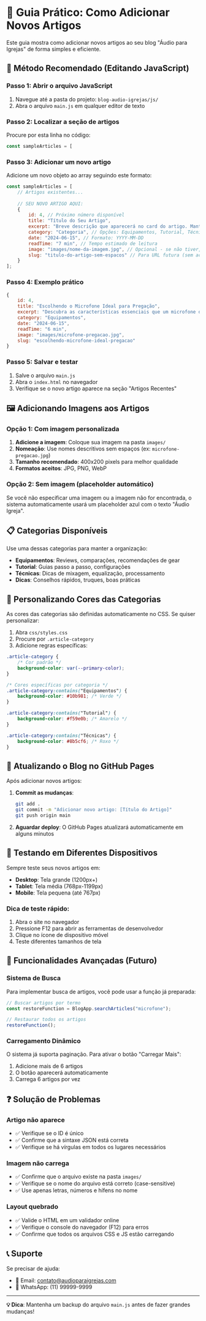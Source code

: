 # 📝 Guia Prático: Como Adicionar Novos Artigos

Este guia mostra como adicionar novos artigos ao seu blog "Áudio para Igrejas" de forma simples e eficiente.

## 🎯 Método Recomendado (Editando JavaScript)

### Passo 1: Abrir o arquivo JavaScript

1. Navegue até a pasta do projeto: `blog-audio-igrejas/js/`
2. Abra o arquivo `main.js` em qualquer editor de texto

### Passo 2: Localizar a seção de artigos

Procure por esta linha no código:
```javascript
const sampleArticles = [
```

### Passo 3: Adicionar um novo artigo

Adicione um novo objeto ao array seguindo este formato:

```javascript
const sampleArticles = [
    // Artigos existentes...
    
    // SEU NOVO ARTIGO AQUI:
    {
        id: 4, // Próximo número disponível
        title: "Título do Seu Artigo",
        excerpt: "Breve descrição que aparecerá no card do artigo. Mantenha entre 100-150 caracteres para melhor visualização.",
        category: "Categoria", // Opções: Equipamentos, Tutorial, Técnicas, Dicas
        date: "2024-06-15", // Formato: YYYY-MM-DD
        readTime: "7 min", // Tempo estimado de leitura
        image: "images/nome-da-imagem.jpg", // Opcional - se não tiver, será usado placeholder
        slug: "titulo-do-artigo-sem-espacos" // Para URL futura (sem acentos, espaços ou caracteres especiais)
    }
];
```

### Passo 4: Exemplo prático

```javascript
{
    id: 4,
    title: "Escolhendo o Microfone Ideal para Pregação",
    excerpt: "Descubra as características essenciais que um microfone deve ter para garantir clareza e qualidade durante as pregações.",
    category: "Equipamentos",
    date: "2024-06-15",
    readTime: "6 min",
    image: "images/microfone-pregacao.jpg",
    slug: "escolhendo-microfone-ideal-pregacao"
}
```

### Passo 5: Salvar e testar

1. Salve o arquivo `main.js`
2. Abra o `index.html` no navegador
3. Verifique se o novo artigo aparece na seção "Artigos Recentes"

## 🖼️ Adicionando Imagens aos Artigos

### Opção 1: Com imagem personalizada

1. **Adicione a imagem**: Coloque sua imagem na pasta `images/`
2. **Nomeação**: Use nomes descritivos sem espaços (ex: `microfone-pregacao.jpg`)
3. **Tamanho recomendado**: 400x200 pixels para melhor qualidade
4. **Formatos aceitos**: JPG, PNG, WebP

### Opção 2: Sem imagem (placeholder automático)

Se você não especificar uma imagem ou a imagem não for encontrada, o sistema automaticamente usará um placeholder azul com o texto "Áudio Igreja".

## 📋 Categorias Disponíveis

Use uma dessas categorias para manter a organização:

- **Equipamentos**: Reviews, comparações, recomendações de gear
- **Tutorial**: Guias passo a passo, configurações
- **Técnicas**: Dicas de mixagem, equalização, processamento
- **Dicas**: Conselhos rápidos, truques, boas práticas

## 🎨 Personalizando Cores das Categorias

As cores das categorias são definidas automaticamente no CSS. Se quiser personalizar:

1. Abra `css/styles.css`
2. Procure por `.article-category`
3. Adicione regras específicas:

```css
.article-category {
    /* Cor padrão */
    background-color: var(--primary-color);
}

/* Cores específicas por categoria */
.article-category:contains("Equipamentos") {
    background-color: #10b981; /* Verde */
}

.article-category:contains("Tutorial") {
    background-color: #f59e0b; /* Amarelo */
}

.article-category:contains("Técnicas") {
    background-color: #8b5cf6; /* Roxo */
}
```

## 🔄 Atualizando o Blog no GitHub Pages

Após adicionar novos artigos:

1. **Commit as mudanças**:
   ```bash
   git add .
   git commit -m "Adicionar novo artigo: [Título do Artigo]"
   git push origin main
   ```

2. **Aguardar deploy**: O GitHub Pages atualizará automaticamente em alguns minutos

## 📱 Testando em Diferentes Dispositivos

Sempre teste seus novos artigos em:

- **Desktop**: Tela grande (1200px+)
- **Tablet**: Tela média (768px-1199px)  
- **Mobile**: Tela pequena (até 767px)

### Dica de teste rápido:
1. Abra o site no navegador
2. Pressione F12 para abrir as ferramentas de desenvolvedor
3. Clique no ícone de dispositivo móvel
4. Teste diferentes tamanhos de tela

## 🚀 Funcionalidades Avançadas (Futuro)

### Sistema de Busca
Para implementar busca de artigos, você pode usar a função já preparada:

```javascript
// Buscar artigos por termo
const restoreFunction = BlogApp.searchArticles("microfone");

// Restaurar todos os artigos
restoreFunction();
```

### Carregamento Dinâmico
O sistema já suporta paginação. Para ativar o botão "Carregar Mais":

1. Adicione mais de 6 artigos
2. O botão aparecerá automaticamente
3. Carrega 6 artigos por vez

## ❓ Solução de Problemas

### Artigo não aparece
- ✅ Verifique se o ID é único
- ✅ Confirme que a sintaxe JSON está correta
- ✅ Verifique se há vírgulas em todos os lugares necessários

### Imagem não carrega
- ✅ Confirme que o arquivo existe na pasta `images/`
- ✅ Verifique se o nome do arquivo está correto (case-sensitive)
- ✅ Use apenas letras, números e hífens no nome

### Layout quebrado
- ✅ Valide o HTML em um validador online
- ✅ Verifique o console do navegador (F12) para erros
- ✅ Confirme que todos os arquivos CSS e JS estão carregando

## 📞 Suporte

Se precisar de ajuda:
- 📧 Email: contato@audioparaigrejas.com
- 💬 WhatsApp: (11) 99999-9999

---

**💡 Dica**: Mantenha um backup do arquivo `main.js` antes de fazer grandes mudanças!

